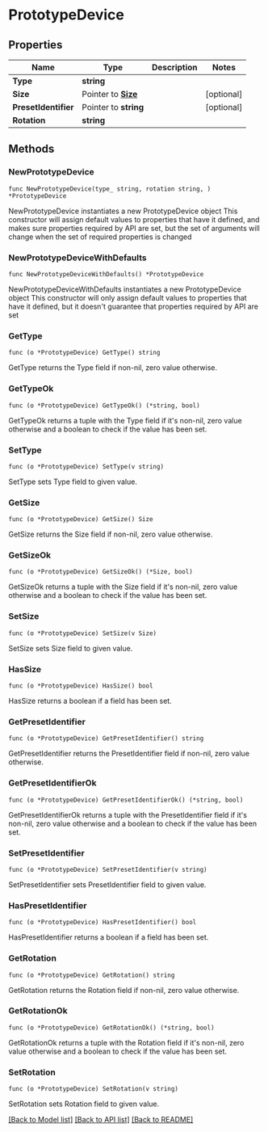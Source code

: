 # PrototypeDevice

## Properties

Name | Type | Description | Notes
------------ | ------------- | ------------- | -------------
**Type** | **string** |  | 
**Size** | Pointer to [**Size**](Size.md) |  | [optional] 
**PresetIdentifier** | Pointer to **string** |  | [optional] 
**Rotation** | **string** |  | 

## Methods

### NewPrototypeDevice

`func NewPrototypeDevice(type_ string, rotation string, ) *PrototypeDevice`

NewPrototypeDevice instantiates a new PrototypeDevice object
This constructor will assign default values to properties that have it defined,
and makes sure properties required by API are set, but the set of arguments
will change when the set of required properties is changed

### NewPrototypeDeviceWithDefaults

`func NewPrototypeDeviceWithDefaults() *PrototypeDevice`

NewPrototypeDeviceWithDefaults instantiates a new PrototypeDevice object
This constructor will only assign default values to properties that have it defined,
but it doesn't guarantee that properties required by API are set

### GetType

`func (o *PrototypeDevice) GetType() string`

GetType returns the Type field if non-nil, zero value otherwise.

### GetTypeOk

`func (o *PrototypeDevice) GetTypeOk() (*string, bool)`

GetTypeOk returns a tuple with the Type field if it's non-nil, zero value otherwise
and a boolean to check if the value has been set.

### SetType

`func (o *PrototypeDevice) SetType(v string)`

SetType sets Type field to given value.


### GetSize

`func (o *PrototypeDevice) GetSize() Size`

GetSize returns the Size field if non-nil, zero value otherwise.

### GetSizeOk

`func (o *PrototypeDevice) GetSizeOk() (*Size, bool)`

GetSizeOk returns a tuple with the Size field if it's non-nil, zero value otherwise
and a boolean to check if the value has been set.

### SetSize

`func (o *PrototypeDevice) SetSize(v Size)`

SetSize sets Size field to given value.

### HasSize

`func (o *PrototypeDevice) HasSize() bool`

HasSize returns a boolean if a field has been set.

### GetPresetIdentifier

`func (o *PrototypeDevice) GetPresetIdentifier() string`

GetPresetIdentifier returns the PresetIdentifier field if non-nil, zero value otherwise.

### GetPresetIdentifierOk

`func (o *PrototypeDevice) GetPresetIdentifierOk() (*string, bool)`

GetPresetIdentifierOk returns a tuple with the PresetIdentifier field if it's non-nil, zero value otherwise
and a boolean to check if the value has been set.

### SetPresetIdentifier

`func (o *PrototypeDevice) SetPresetIdentifier(v string)`

SetPresetIdentifier sets PresetIdentifier field to given value.

### HasPresetIdentifier

`func (o *PrototypeDevice) HasPresetIdentifier() bool`

HasPresetIdentifier returns a boolean if a field has been set.

### GetRotation

`func (o *PrototypeDevice) GetRotation() string`

GetRotation returns the Rotation field if non-nil, zero value otherwise.

### GetRotationOk

`func (o *PrototypeDevice) GetRotationOk() (*string, bool)`

GetRotationOk returns a tuple with the Rotation field if it's non-nil, zero value otherwise
and a boolean to check if the value has been set.

### SetRotation

`func (o *PrototypeDevice) SetRotation(v string)`

SetRotation sets Rotation field to given value.



[[Back to Model list]](../README.md#documentation-for-models) [[Back to API list]](../README.md#documentation-for-api-endpoints) [[Back to README]](../README.md)


